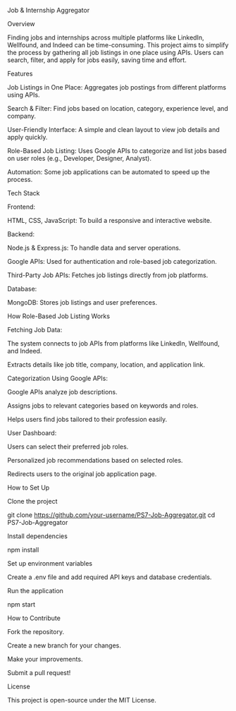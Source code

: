 Job & Internship Aggregator

Overview

Finding jobs and internships across multiple platforms like LinkedIn, Wellfound, and Indeed can be time-consuming. This project aims to simplify the process by gathering all job listings in one place using APIs. Users can search, filter, and apply for jobs easily, saving time and effort.

Features

Job Listings in One Place: Aggregates job postings from different platforms using APIs.

Search & Filter: Find jobs based on location, category, experience level, and company.

User-Friendly Interface: A simple and clean layout to view job details and apply quickly.

Role-Based Job Listing: Uses Google APIs to categorize and list jobs based on user roles (e.g., Developer, Designer, Analyst).

Automation: Some job applications can be automated to speed up the process.

Tech Stack

Frontend:

HTML, CSS, JavaScript: To build a responsive and interactive website.

Backend:

Node.js & Express.js: To handle data and server operations.

Google APIs: Used for authentication and role-based job categorization.

Third-Party Job APIs: Fetches job listings directly from job platforms.

Database:

MongoDB: Stores job listings and user preferences.

How Role-Based Job Listing Works

Fetching Job Data:

The system connects to job APIs from platforms like LinkedIn, Wellfound, and Indeed.

Extracts details like job title, company, location, and application link.

Categorization Using Google APIs:

Google APIs analyze job descriptions.

Assigns jobs to relevant categories based on keywords and roles.

Helps users find jobs tailored to their profession easily.

User Dashboard:

Users can select their preferred job roles.

Personalized job recommendations based on selected roles.

Redirects users to the original job application page.

How to Set Up

Clone the project

git clone https://github.com/your-username/PS7-Job-Aggregator.git
cd PS7-Job-Aggregator

Install dependencies

npm install

Set up environment variables

Create a .env file and add required API keys and database credentials.

Run the application

npm start

How to Contribute

Fork the repository.

Create a new branch for your changes.

Make your improvements.

Submit a pull request!

License

This project is open-source under the MIT License.
